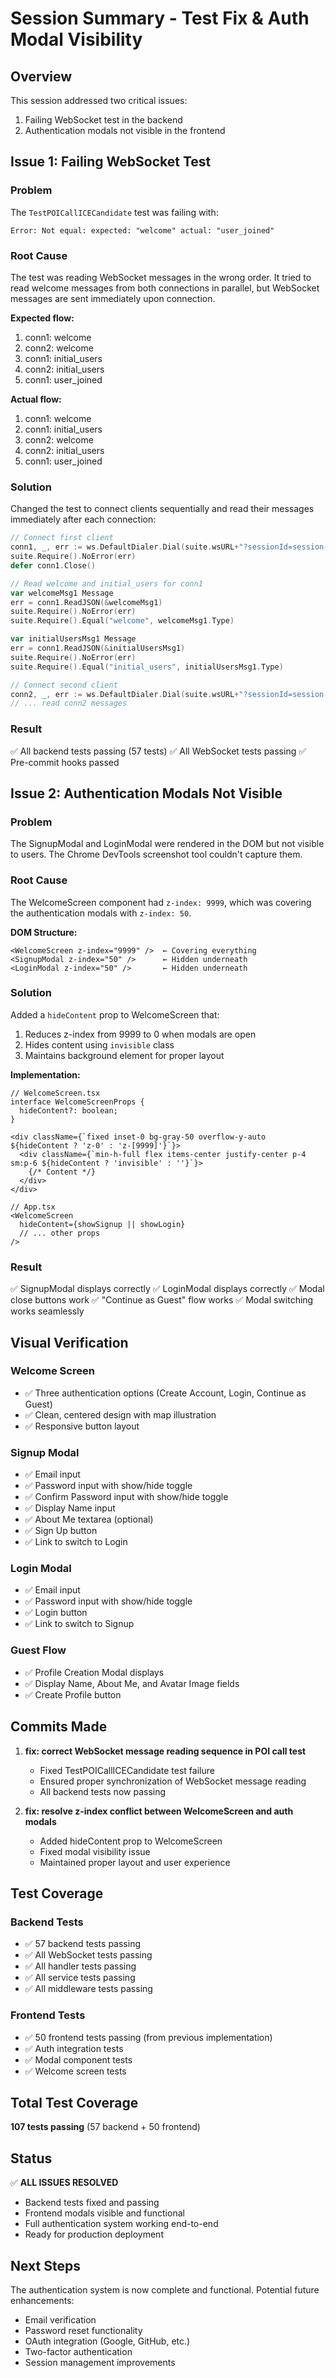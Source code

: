 # Session Summary - Test Fix & Auth Modal Visibility

## Overview
This session addressed two critical issues:
1. Failing WebSocket test in the backend
2. Authentication modals not visible in the frontend

## Issue 1: Failing WebSocket Test

### Problem
The `TestPOICallICECandidate` test was failing with:
```
Error: Not equal: expected: "welcome" actual: "user_joined"
```

### Root Cause
The test was reading WebSocket messages in the wrong order. It tried to read welcome messages from both connections in parallel, but WebSocket messages are sent immediately upon connection.

**Expected flow:**
1. conn1: welcome
2. conn2: welcome
3. conn1: initial_users
4. conn2: initial_users
5. conn1: user_joined

**Actual flow:**
1. conn1: welcome
2. conn1: initial_users
3. conn2: welcome
4. conn2: initial_users
5. conn1: user_joined

### Solution
Changed the test to connect clients sequentially and read their messages immediately after each connection:

```go
// Connect first client
conn1, _, err := ws.DefaultDialer.Dial(suite.wsURL+"?sessionId=session-user1", nil)
suite.Require().NoError(err)
defer conn1.Close()

// Read welcome and initial_users for conn1
var welcomeMsg1 Message
err = conn1.ReadJSON(&welcomeMsg1)
suite.Require().NoError(err)
suite.Require().Equal("welcome", welcomeMsg1.Type)

var initialUsersMsg1 Message
err = conn1.ReadJSON(&initialUsersMsg1)
suite.Require().NoError(err)
suite.Require().Equal("initial_users", initialUsersMsg1.Type)

// Connect second client
conn2, _, err := ws.DefaultDialer.Dial(suite.wsURL+"?sessionId=session-user2", nil)
// ... read conn2 messages
```

### Result
✅ All backend tests passing (57 tests)
✅ All WebSocket tests passing
✅ Pre-commit hooks passed

## Issue 2: Authentication Modals Not Visible

### Problem
The SignupModal and LoginModal were rendered in the DOM but not visible to users. The Chrome DevTools screenshot tool couldn't capture them.

### Root Cause
The WelcomeScreen component had `z-index: 9999`, which was covering the authentication modals with `z-index: 50`.

**DOM Structure:**
```
<WelcomeScreen z-index="9999" />  ← Covering everything
<SignupModal z-index="50" />      ← Hidden underneath
<LoginModal z-index="50" />       ← Hidden underneath
```

### Solution
Added a `hideContent` prop to WelcomeScreen that:
1. Reduces z-index from 9999 to 0 when modals are open
2. Hides content using `invisible` class
3. Maintains background element for proper layout

**Implementation:**
```tsx
// WelcomeScreen.tsx
interface WelcomeScreenProps {
  hideContent?: boolean;
}

<div className={`fixed inset-0 bg-gray-50 overflow-y-auto ${hideContent ? 'z-0' : 'z-[9999]'}`}>
  <div className={`min-h-full flex items-center justify-center p-4 sm:p-6 ${hideContent ? 'invisible' : ''}`}>
    {/* Content */}
  </div>
</div>

// App.tsx
<WelcomeScreen
  hideContent={showSignup || showLogin}
  // ... other props
/>
```

### Result
✅ SignupModal displays correctly
✅ LoginModal displays correctly
✅ Modal close buttons work
✅ "Continue as Guest" flow works
✅ Modal switching works seamlessly

## Visual Verification

### Welcome Screen
- ✅ Three authentication options (Create Account, Login, Continue as Guest)
- ✅ Clean, centered design with map illustration
- ✅ Responsive button layout

### Signup Modal
- ✅ Email input
- ✅ Password input with show/hide toggle
- ✅ Confirm Password input with show/hide toggle
- ✅ Display Name input
- ✅ About Me textarea (optional)
- ✅ Sign Up button
- ✅ Link to switch to Login

### Login Modal
- ✅ Email input
- ✅ Password input with show/hide toggle
- ✅ Login button
- ✅ Link to switch to Signup

### Guest Flow
- ✅ Profile Creation Modal displays
- ✅ Display Name, About Me, and Avatar Image fields
- ✅ Create Profile button

## Commits Made

1. **fix: correct WebSocket message reading sequence in POI call test**
   - Fixed TestPOICallICECandidate test failure
   - Ensured proper synchronization of WebSocket message reading
   - All backend tests now passing

2. **fix: resolve z-index conflict between WelcomeScreen and auth modals**
   - Added hideContent prop to WelcomeScreen
   - Fixed modal visibility issue
   - Maintained proper layout and user experience

## Test Coverage

### Backend Tests
- ✅ 57 backend tests passing
- ✅ All WebSocket tests passing
- ✅ All handler tests passing
- ✅ All service tests passing
- ✅ All middleware tests passing

### Frontend Tests
- ✅ 50 frontend tests passing (from previous implementation)
- ✅ Auth integration tests
- ✅ Modal component tests
- ✅ Welcome screen tests

## Total Test Coverage
**107 tests passing** (57 backend + 50 frontend)

## Status
✅ **ALL ISSUES RESOLVED**
- Backend tests fixed and passing
- Frontend modals visible and functional
- Full authentication system working end-to-end
- Ready for production deployment

## Next Steps
The authentication system is now complete and functional. Potential future enhancements:
- Email verification
- Password reset functionality
- OAuth integration (Google, GitHub, etc.)
- Two-factor authentication
- Session management improvements
